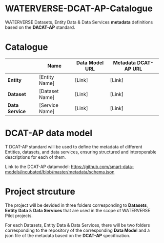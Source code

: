 # WATERVERSE-DCAT-AP-Catalogue
WATERVERSE Datasets, Entity Data &amp; Data Services **metadata** definitions based on the **DACAT-AP** standard. 

# Catalogue 

|           | Name    | Data Model URL | Metadata DCAT-AP URL |
|-----------|---------|----------------|----------------------|
| **Entity**    | [Entity Name] | [Link]         | [Link]               |
| **Dataset**   | [Dataset Name] | [Link]         | [Link]               |
| **Data Service** | [Service Name] | [Link]     | [Link]               |


# DCAT-AP data model
T DCAT-AP standard will be used to define the metadata of different Entities, datasets, and data services, ensuring structured and interoperable descriptions for each of them. 

Link to the DCAT-AP datamodel: 
https://github.com/smart-data-models/incubated/blob/master/metadata/schema.json

# Project strcuture 

The project will be devided in three folders corresponding to **Datasets**, **Entity Data** &amp; **Data Services** that are used in the scope of WATERVERSE Pilot projects. 

For each Datasets, Entity Data &amp; Data Services, there will be two folders corresponding to the repository of the corresponding **Data Model** and a json file of the metadata based on the **DCAT-AP** specification.




